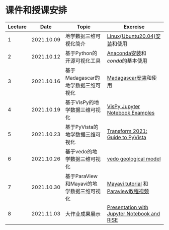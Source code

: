 # 课件和授课安排

| Lecture | Date | Topic                                                                           | Exercise |
|----|------|---------------------------------------------------------------------------------|----------|
| 1       | 2021.10.09   | 地学数据三维可视化简介   | [Linux(Ubuntu20.04)安装](https://zhuanlan.zhihu.com/p/158363449)和使用 |
| 2       | 2021.10.12   | 基于Python的开源可视化工具  | [Anaconda安装](https://zhuanlan.zhihu.com/p/94744929)和*conda*的基本使用 |
| 3       | 2021.10.16   | 基于Madagascar的地学数据三维可视化  |[Madagascar安装](https://reproducibility.org/wiki/Advanced_Installation#Ubuntu)和使用 | 
| 4       | 2021.10.19   | 基于VisPy的地学数据三维可视化    | [VisPy Jupyter Notebook Examples](https://github.com/vispy/vispy/tree/main/examples/jupyter) |
| 5       | 2021.10.23   | 基于PyVista的地学数据三维可视化    | [Transform 2021: Guide to PyVista](https://github.com/banesullivan/transform-2021) |
| 6       | 2021.10.26   | 基于vedo的地学数据三维可视化   |[vedo geological model](https://github.com/marcomusy/vedo/blob/master/examples/advanced/geological_model.py)  | 
| 7       | 2021.10.30   | 基于ParaView和Mayavi的地学数据三维可视化                    | [Mayavi tutorial](https://github.com/prabhuramachandran/mayavi-tutorial) 和 [Paraview教程视频](https://www.youtube.com/watch?v=OxcU6Upz5ZA&list=PLvkU6i2iQ2fpcVsqaKXJT5Wjb9_ttRLK-)  | 
| 8       | 2021.11.03  | 大作业成果展示       | [Presentation with Jupyter Notebook and RISE](https://www.youtube.com/watch?v=T7rVvK4Vc0M) |    

